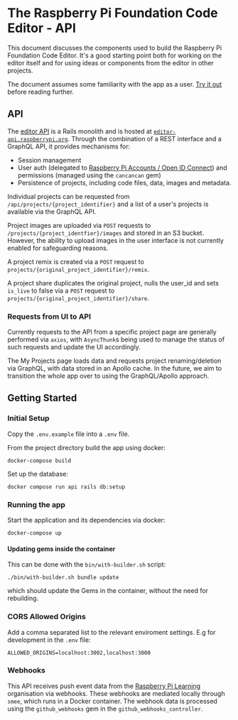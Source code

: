 # The Raspberry Pi Foundation Code Editor - API

This document discusses the components used to build the Raspberry Pi Foundation Code Editor. It's a good starting point both for working on the editor itself and for using ideas or components from the editor in other projects.

The document assumes some familiarity with the app as a user. [Try it out](https://editor.raspberrypi.org) before reading further.

## API

The [editor API](https://github.com/RaspberryPiFoundation/editor-api) is a Rails monolith and is hosted at [`editor-api.raspberrypi.org`](https://editor-api.raspberrypi.org/). Through the combination of a REST interface and a GraphQL API, it provides mechanisms for:

- Session management
- User auth (delegated to [Raspberry Pi Accounts / Open ID Connect](https://github.com/RaspberryPiFoundation/profile)) and permissions (managed using the `cancancan` gem)
- Persistence of projects, including code files, data, images and metadata.

Individual projects can be requested from `/api/projects/{project_identifier}` and a list of a user's projects is available via the GraphQL API.

Project images are uploaded via `POST` requests to `/projects/{project_identfier}/images` and stored in an S3 bucket. However, the ability to upload images in the user interface is not currently enabled for safeguarding reasons.

A project remix is created via a `POST` request to `projects/{original_project_identifier}/remix`.

A project share duplicates the original project, nulls the user_id and sets `is_live` to false via a `POST` request to `projects/{original_project_identifier}/share`.

### Requests from UI to API

Currently requests to the API from a specific project page are generally performed via `axios`, with `AsyncThunk`s being used to manage the status of such requests and update the UI accordingly.

The My Projects page loads data and requests project renaming/deletion via GraphQL, with data stored in an Apollo cache. In the future, we aim to transition the whole app over to using the GraphQL/Apollo approach.

## Getting Started

### Initial Setup

Copy the `.env.example` file into a `.env` file.

From the project directory build the app using docker:

```
docker-compose build
```

Set up the database:

```
docker compose run api rails db:setup
```

### Running the app

Start the application and its dependencies via docker:

```
docker-compose up
```

#### Updating gems inside the container

This can be done with the `bin/with-builder.sh` script:

```
./bin/with-builder.sh bundle update
```

which should update the Gems in the container, without the need for rebuilding.

### CORS Allowed Origins

Add a comma separated list to the relevant enviroment settings. E.g for development in the `.env` file:

```
ALLOWED_ORIGINS=localhost:3002,localhost:3000
```

### Webhooks

This API receives push event data from the [Raspberry Pi Learning](https://github.com/raspberrypilearning) organisation via webhooks. These webhooks are mediated locally through `smee`, which runs in a Docker container. The webhook data is processed using the `github_webhooks` gem in the `github_webhooks_controller`.
